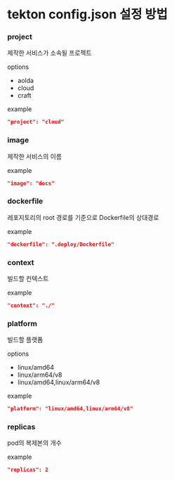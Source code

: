 # tekton config.json 설정 방법

### project

제작한 서비스가 소속될 프로젝트

options
- aolda
- cloud
- craft

example
```json
"project": "cloud"
```

### image

제작한 서비스의 이름

example
```json
"image": "docs"
```

### dockerfile

레포지토리의 root 경로를 기준으로 Dockerfile의 상대경로

example
```json
"dockerfile": ".deploy/Dockerfile"
```

### context

빌드할 컨텍스트

example
```json
"context": "./"
```

### platform

빌드할 플랫폼

options
- linux/amd64
- linux/arm64/v8
- linux/amd64,linux/arm64/v8

example
```json
"platform": "linux/amd64,linux/arm64/v8"
```

### replicas

pod의 복제본의 개수

example
```json
"replicas": 2
```
